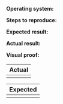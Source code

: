 <!-- Keep the '**' for the titles in each bug report for consistency; --> 

**Operating system:** 
<!-- This section is optional, aka only if relevant; for frontend tasks, list the operating system and browser version --> 
<!-- Use bullet points --> 

**Steps to reproduce:**
<!-- Number the steps --> 

**Expected result:**
<!-- Use bullet points --> 

**Actual result:**
<!-- Use bullet points --> 

**Visual proof:**
<!-- Table below is mostly for frontend related bugs, use if applicable --> 
|  Actual  |
|:---------------:|
| <!--** Please highlight/box the parts which do not match the mockups **--> |

| Expected |
|:---------------:|
| <!--** The corresponding mockup **--> |